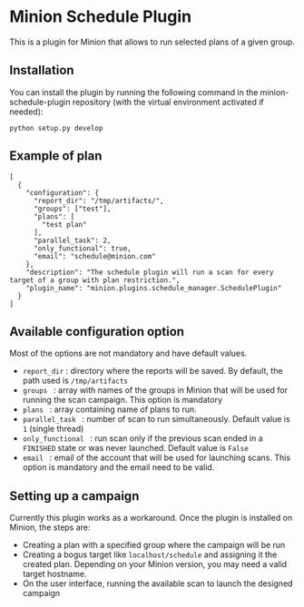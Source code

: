 Minion Schedule Plugin
===================

This is a plugin for Minion that allows to run selected plans of a given group.

Installation
------------

You can install the plugin by running the following command in the minion-schedule-plugin repository (with the virtual environment activated if needed):

```python setup.py develop```

Example of plan
---------------

```
[
  {
    "configuration": {
      "report_dir": "/tmp/artifacts/",
      "groups": ["test"],
      "plans": [
        "test plan"
      ],
      "parallel_task": 2,
      "only_functional": true,
      "email": "schedule@minion.com"
    },
    "description": "The schedule plugin will run a scan for every target of a group with plan restriction.",
    "plugin_name": "minion.plugins.schedule_manager.SchedulePlugin"
  }
]
```
Available configuration option
------------------------------
Most of the options are not mandatory and have default values.
* ```report_dir``` : directory where the reports will be saved. By default, the path used is `/tmp/artifacts`
* ```groups ``` : array with names of the groups in Minion that will be used for running the scan campaign. This option is mandatory
* ```plans ``` : array containing name of plans to run. 
* ```parallel_task ``` : number of scan to run simultaneously. Default value is `1` (single thread) 
* ```only_functional ``` : run scan only if the previous scan ended in a `FINISHED` state or was never launched. Default value is `False`
* ```email ``` : email of the account that will be used for launching scans. This option is mandatory and the email need to be valid.

Setting up a campaign
--------------------
Currently this plugin works as a workaround. Once the plugin is installed on Minion, the steps are:
* Creating a plan with a specified group where the campaign will be run
* Creating a bogus target like `localhost/schedule` and assigning it the created plan. Depending on your Minion version, you may need a valid target hostname.
* On the user interface, running the available scan to launch the designed campaign



